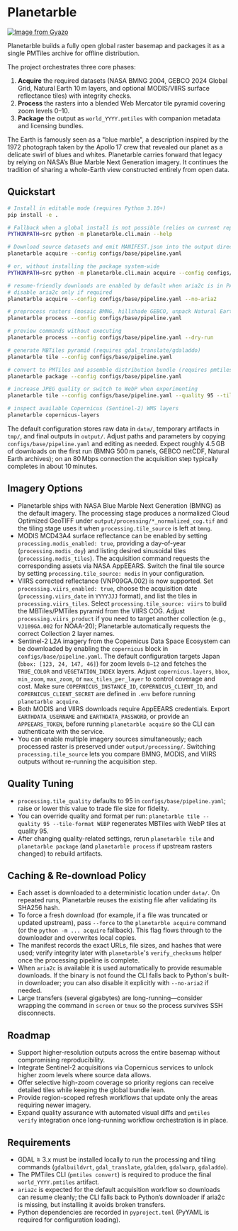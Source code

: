 # Planetarble

[![Image from Gyazo](https://i.gyazo.com/aefeffdeb3c3575ff02037a8509c4d7c.png)](https://pmtiles.io/#url=https%3A%2F%2Fz.yuiseki.net%2Fstatic%2Fplanetarble%2Fplanet.pmtiles&map=1.88/0/0)

Planetarble builds a fully open global raster basemap and packages it as a single PMTiles archive for offline distribution.

The project orchestrates three core phases:

1. **Acquire** the required datasets (NASA BMNG 2004, GEBCO 2024 Global Grid, Natural Earth 10 m layers, and optional MODIS/VIIRS surface reflectance tiles) with integrity checks.
2. **Process** the rasters into a blended Web Mercator tile pyramid covering zoom levels 0–10.
3. **Package** the output as `world_YYYY.pmtiles` with companion metadata and licensing bundles.

The Earth is famously seen as a "blue marble", a description inspired by the 1972 photograph taken by the Apollo 17 crew that revealed our planet as a delicate swirl of blues and whites. Planetarble carries forward that legacy by relying on NASA’s Blue Marble Next Generation imagery. It continues the tradition of sharing a whole-Earth view constructed entirely from open data.

## Quickstart

```bash
# Install in editable mode (requires Python 3.10+)
pip install -e .

# Fallback when a global install is not possible (relies on current repo checkout)
PYTHONPATH=src python -m planetarble.cli.main --help

# Download source datasets and emit MANIFEST.json into the output directory
planetarble acquire --config configs/base/pipeline.yaml

# or, without installing the package system-wide
PYTHONPATH=src python -m planetarble.cli.main acquire --config configs/base/pipeline.yaml

# resume-friendly downloads are enabled by default when aria2c is in PATH
# disable aria2c only if required
planetarble acquire --config configs/base/pipeline.yaml --no-aria2

# preprocess rasters (mosaic BMNG, hillshade GEBCO, unpack Natural Earth)
planetarble process --config configs/base/pipeline.yaml

# preview commands without executing
planetarble process --config configs/base/pipeline.yaml --dry-run

# generate MBTiles pyramid (requires gdal_translate/gdaladdo)
planetarble tile --config configs/base/pipeline.yaml

# convert to PMTiles and assemble distribution bundle (requires pmtiles CLI)
planetarble package --config configs/base/pipeline.yaml

# increase JPEG quality or switch to WebP when experimenting
planetarble tile --config configs/base/pipeline.yaml --quality 95 --tile-format WEBP

# inspect available Copernicus (Sentinel-2) WMS layers
planetarble copernicus-layers
```

The default configuration stores raw data in `data/`, temporary artifacts in `tmp/`, and final outputs in `output/`. Adjust paths and parameters by copying `configs/base/pipeline.yaml` and editing as needed. Expect roughly 4.5 GB of downloads on the first run (BMNG 500 m panels, GEBCO netCDF, Natural Earth archives); on an 80 Mbps connection the acquisition step typically completes in about 10 minutes.

## Imagery Options

- Planetarble ships with NASA Blue Marble Next Generation (BMNG) as the default imagery. The processing stage produces a normalized Cloud Optimized GeoTIFF under `output/processing/*_normalized_cog.tif` and the tiling stage uses it when `processing.tile_source` is left at `bmng`.
- MODIS MCD43A4 surface reflectance can be enabled by setting `processing.modis_enabled: true`, providing a day-of-year (`processing.modis_doy`) and listing desired sinusoidal tiles (`processing.modis_tiles`). The acquisition command requests the corresponding assets via NASA AppEEARS. Switch the final tile source by setting `processing.tile_source: modis` in your configuration.
- VIIRS corrected reflectance (VNP09GA.002) is now supported. Set `processing.viirs_enabled: true`, choose the acquisition date (`processing.viirs_date` in `YYYYJJJ` format), and list the tiles in `processing.viirs_tiles`. Select `processing.tile_source: viirs` to build the MBTiles/PMTiles pyramid from the VIIRS COG. Adjust `processing.viirs_product` if you need to target another collection (e.g., `VJ109GA.002` for NOAA-20); Planetarble automatically requests the correct Collection 2 layer names.
- Sentinel-2 L2A imagery from the Copernicus Data Space Ecosystem can be downloaded by enabling the `copernicus` block in `configs/base/pipeline.yaml`. The default configuration targets Japan (`bbox: [123, 24, 147, 46]`) for zoom levels `8–12` and fetches the `TRUE_COLOR` and `VEGETATION_INDEX` layers. Adjust `copernicus.layers`, `bbox`, `min_zoom`, `max_zoom`, or `max_tiles_per_layer` to control coverage and cost. Make sure `COPERNICUS_INSTANCE_ID`, `COPERNICUS_CLIENT_ID`, and `COPERNICUS_CLIENT_SECRET` are defined in `.env` before running `planetarble acquire`.
- Both MODIS and VIIRS downloads require AppEEARS credentials. Export `EARTHDATA_USERNAME` and `EARTHDATA_PASSWORD`, or provide an `APPEEARS_TOKEN`, before running `planetarble acquire` so the CLI can authenticate with the service.
- You can enable multiple imagery sources simultaneously; each processed raster is preserved under `output/processing/`. Switching `processing.tile_source` lets you compare BMNG, MODIS, and VIIRS outputs without re-running the acquisition step.

## Quality Tuning

- `processing.tile_quality` defaults to 95 in `configs/base/pipeline.yaml`; raise or lower this value to trade file size for fidelity.
- You can override quality and format per run: `planetarble tile --quality 95 --tile-format WEBP` regenerates MBTiles with WebP tiles at quality 95.
- After changing quality-related settings, rerun `planetarble tile` and `planetarble package` (and `planetarble process` if upstream rasters changed) to rebuild artifacts.

## Caching & Re-download Policy

- Each asset is downloaded to a deterministic location under `data/`. On repeated runs, Planetarble reuses the existing file after validating its SHA256 hash.
- To force a fresh download (for example, if a file was truncated or updated upstream), pass `--force` to the `planetarble acquire` command (or the `python -m ... acquire` fallback). This flag flows through to the downloader and overwrites local copies.
- The manifest records the exact URLs, file sizes, and hashes that were used; verify integrity later with `planetarble`'s `verify_checksums` helper once the processing pipeline is complete.
- When `aria2c` is available it is used automatically to provide resumable downloads. If the binary is not found the CLI falls back to Python's built-in downloader; you can also disable it explicitly with `--no-aria2` if needed.
- Large transfers (several gigabytes) are long-running—consider wrapping the command in `screen` or `tmux` so the process survives SSH disconnects.

## Roadmap

- Support higher-resolution outputs across the entire basemap without compromising reproducibility.
- Integrate Sentinel-2 acquisitions via Copernicus services to unlock higher zoom levels where source data allows.
- Offer selective high-zoom coverage so priority regions can receive detailed tiles while keeping the global bundle lean.
- Provide region-scoped refresh workflows that update only the areas requiring newer imagery.
- Expand quality assurance with automated visual diffs and `pmtiles verify` integration once long-running workflow orchestration is in place.

## Requirements

- GDAL ≥ 3.x must be installed locally to run the processing and tiling commands (`gdalbuildvrt`, `gdal_translate`, `gdaldem`, `gdalwarp`, `gdaladdo`).
- The PMTiles CLI (`pmtiles convert`) is required to produce the final `world_YYYY.pmtiles` artifact.
- `aria2c` is expected for the default acquisition workflow so downloads can resume cleanly; the CLI falls back to Python’s downloader if aria2c is missing, but installing it avoids broken transfers.
- Python dependencies are recorded in `pyproject.toml` (PyYAML is required for configuration loading).
